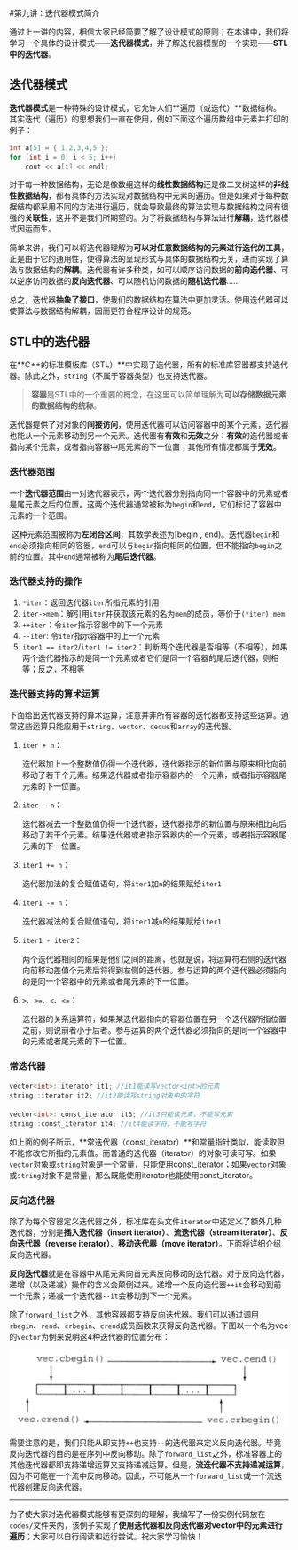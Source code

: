 #第九讲：迭代器模式简介

​		通过上一讲的内容，相信大家已经简要了解了设计模式的原则；在本讲中，我们将学习一个具体的设计模式——**迭代器模式**，并了解迭代器模型的一个实现——**STL中的迭代器**。

## 迭代器模式

​		**迭代器模式**是一种特殊的设计模式，它允许人们**遍历（或迭代）**数据结构。其实迭代（遍历）的思想我们一直在使用，例如下面这个遍历数组中元素并打印的例子：

```c++
int a[5] = { 1,2,3,4,5 };
for (int i = 0; i < 5; i++)
	cout << a[i] << endl;
```

​		对于每一种数据结构，无论是像数组这样的**线性数据结构**还是像二叉树这样的**非线性数据结构**，都有具体的方法实现对数据结构中元素的遍历。但是如果对于每种数据结构都采用不同的方法进行遍历，就会导致最终的算法实现与数据结构之间有很强的**关联性**，这并不是我们所期望的。为了将数据结构与算法进行**解耦**，迭代器模式因运而生。

​		简单来讲，我们可以将迭代器理解为**可以对任意数据结构的元素进行迭代的工具**，正是由于它的通用性，使得算法的呈现形式与具体的数据结构无关，进而实现了算法与数据结构的**解耦**。迭代器有许多种类，如可以顺序访问数据的**前向迭代器**、可以逆序访问数据的**反向迭代器**、可以随机访问数据的**随机迭代器**……

​		总之，迭代器**抽象了接口**，使我们的数据结构在算法中更加灵活。使用迭代器可以使算法与数据结构解耦，因而更符合程序设计的规范。

## STL中的迭代器

​		在**C++的标准模板库（STL）**中实现了迭代器，所有的标准库容器都支持迭代器。除此之外，`string`（不属于容器类型）也支持迭代器。

> **容器**是STL中的一个重要的概念，在这里可以简单理解为**可以存储数据元素的数据结构的统称**。

​		迭代器提供了对对象的**间接访问**，使用迭代器可以访问容器中的某个元素，迭代器也能从一个元素移动到另一个元素。迭代器有**有效**和**无效**之分：**有效**的迭代器或者指向某个元素，或者指向容器中尾元素的下一位置；其他所有情况都属于**无效**。

### 迭代器范围

​		一个**迭代器范围**由一对迭代器表示，两个迭代器分别指向同一个容器中的元素或者是尾元素之后的位置。这两个迭代器通常被称为`begin`和`end`，它们标记了容器中元素的一个范围。

​		这种元素范围被称为**左闭合区间**，其数学表述为[begin , end)。迭代器`begin`和`end`必须指向相同的容器，`end`可以与`begin`指向相同的位置，但不能指向`begin`之前的位置。其中`end`通常被称为**尾后迭代器**。

### 迭代器支持的操作

1. `*iter`：返回迭代器`iter`所指元素的引用
2. `iter->mem`：解引用`iter`并获取该元素的名为`mem`的成员，等价于`(*iter).mem`
3. `++iter`：令`iter`指示容器中的下一个元素
4. `--iter`: 令`iter`指示容器中的上一个元素
5. `iter1 == iter2`/`iter1 != iter2`：判断两个迭代器是否相等（不相等），如果两个迭代器指示的是同一个元素或者它们是同一个容器的尾后迭代器，则相等；反之，不相等

### 迭代器支持的算术运算

​		下面给出迭代器支持的算术运算，注意并非所有容器的迭代器都支持这些运算。通常这些运算只能应用于`string`、`vector`、`deque`和`array`的迭代器。

1. `iter + n`：

   ​		迭代器加上一个整数值仍得一个迭代器，迭代器指示的新位置与原来相比向前移动了若干个元素。结果迭代器或者指示容器内的一个元素，或者指示容器尾元素的下一位置。

2. `iter - n`：

   ​		迭代器减去一个整数值仍得一个迭代器，迭代器指示的新位置与原来相比向后移动了若干个元素。结果迭代器或者指示容器内的一个元素，或者指示容器尾元素的下一位置。

3. `iter1 += n`：

   ​		迭代器加法的复合赋值语句，将`iter1`加`n`的结果赋给`iter1`

4. `iter1 -= n`：

   ​		迭代器减法的复合赋值语句，将`iter1`减`n`的结果赋给`iter1`

5. `iter1 - iter2`：

   ​		两个迭代器相间的结果是他们之间的距离，也就是说，将运算符右侧的迭代器向前移动差值个元素后将得到左侧的迭代器。参与运算的两个迭代器必须指向的是同一个容器中的元素或者尾元素的下一位置。

6. `>`、`>=`、`<`、`<=`：

   ​		迭代器的关系运算符，如果某迭代器指向的容器位置在另一个迭代器所指位置之前，则说前者小于后者。参与运算的两个迭代器必须指向的是同一个容器中的元素或者尾元素的下一位置。

### 常迭代器

```c++
vector<int>::iterator it1; //it1能读写vector<int>的元素
string::iterator it2; //it2能读写string对象中的字符

vector<int>::const_iterator it3; //it3只能读元素，不能写元素
string::const_iterator it4; //it4能读字符，不能写字符
```

​		如上面的例子所示，**常迭代器（const_iterator）**和常量指针类似，能读取但不能修改它所指的元素值。而普通的迭代器（iterator）的对象可读可写。如果`vector`对象或`string`对象是一个常量，只能使用const_iterator；如果`vector`对象或`string`对象不是常量，那么既能使用iterator也能使用const_iterator。

### 反向迭代器

​		除了为每个容器定义迭代器之外，标准库在头文件`iterator`中还定义了额外几种迭代器，分别是**插入迭代器（insert  iterator）**、**流迭代器（stream  iterator）**、**反向迭代器（reverse  iterator）**、**移动迭代器（move  iterator）**。下面将详细介绍反向迭代器。

​		**反向迭代器**就是在容器中从尾元素向首元素反向移动的迭代器。对于反向迭代器，递增（以及递减）操作的含义会颠倒过来。递增一个反向迭代器`++it`会移动到前一个元素；递减一个迭代器`--it`会移动到下一个元素。

​		除了`forward_list`之外，其他容器都支持反向迭代器。我们可以通过调用`rbegin`、`rend`、`crbegin`、`crend`成员函数来获得反向迭代器。下图以一个名为vec的`vector`为例来说明这4种迭代器的位置分布：

<div align="center">    
<img src="../imgs/img01.png" width=500 />
</div>

​		需要注意的是，我们只能从即支持`++`也支持`--`的迭代器来定义反向迭代器。毕竟反向迭代器的目的是在序列中反向移动。除了`forward_list`之外，标准容器上的其他迭代器都即支持递增运算又支持递减运算。但是，**流迭代器不支持递减运算**，因为不可能在一个流中反向移动。因此，不可能从一个`forward_list`或一个流迭代器创建反向迭代器。



------

​		为了使大家对迭代器模式能够有更深刻的理解，我编写了一份实例代码放在`codes/`文件夹内，该例子实现了**使用迭代器和反向迭代器对vector中的元素进行遍历**；大家可以自行阅读和运行尝试。祝大家学习愉快！

